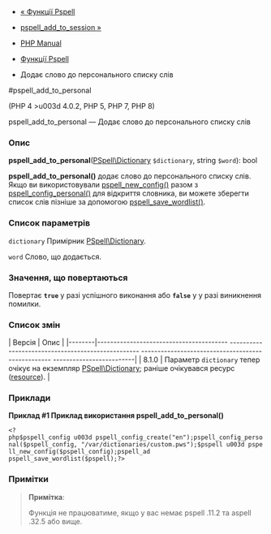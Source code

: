 - [« Функції Pspell](ref.pspell.md)
- [pspell_add_to_session »](function.pspell-add-to-session.md)

- [PHP Manual](index.md)
- [Функції Pspell](ref.pspell.md)
- Додає слово до персонального списку слів

#pspell_add_to_personal

(PHP 4 \>u003d 4.0.2, PHP 5, PHP 7, PHP 8)

pspell_add_to_personal — Додає слово до персонального списку слів

### Опис

**pspell_add_to_personal**([PSpell\Dictionary](class.pspell-dictionary.md)
`$dictionary`, string `$word`): bool

**pspell_add_to_personal()** додає слово до персонального списку слів.
Якщо ви використовували
[pspell_new_config()](function.pspell-new-config.md) разом з
[pspell_config_personal()](function.pspell-config-personal.md) для
відкриття словника, ви можете зберегти список слів пізніше за допомогою
[pspell_save_wordlist()](function.pspell-save-wordlist.md).

### Список параметрів

`dictionary`
Примірник [PSpell\Dictionary](class.pspell-dictionary.md).

`word`
Слово, що додається.

### Значення, що повертаються

Повертає **`true`** у разі успішного виконання або **`false`** у
у разі виникнення помилки.

### Список змін

| Версія | Опис |
|--------|---------------------------------------- -------------------------------------------------- -------------------------------------------------- -------------------------|
| 8.1.0 | Параметр `dictionary` тепер очікує на екземпляр [PSpell\Dictionary](class.pspell-dictionary.md); раніше очікувався ресурс ([resource](language.types.resource.md)). |

### Приклади

**Приклад #1 Приклад використання **pspell_add_to_personal()****

` <?php$pspell_config u003d pspell_config_create("en");pspell_config_personal($pspell_config, "/var/dictionaries/custom.pws");$pspell u003d pspell_new_config($pspell_config);pspell_ad pspell_save_wordlist($pspell);?> `

### Примітки

> **Примітка**:
>
> Функція не працюватиме, якщо у вас немає pspell .11.2 та aspell .32.5
> або вище.
